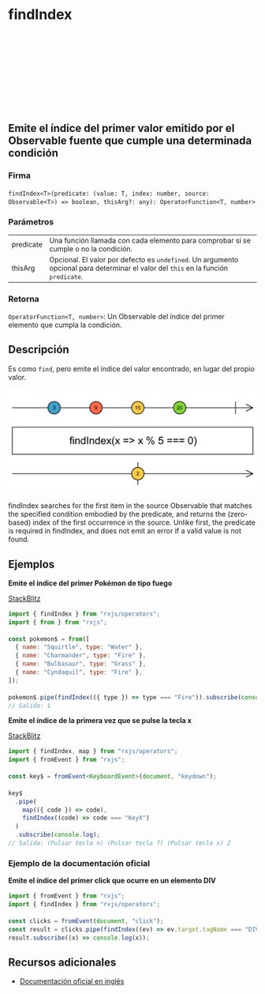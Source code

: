 <div class="page-heading">

# findIndex

<a target="_blank" href="https://github.com/ReactiveX/rxjs/blob/master/src/internal/operators/findIndex.ts">
<svg>
  <use xlink:href="/assets/icons/github.svg#github"></use>
</svg>
</a>
</div>

<h2 class="subtitle"> Emite el índice del primer valor emitido por el Observable fuente que cumple una determinada condición
</h2>

### Firma

`findIndex<T>(predicate: (value: T, index: number, source: Observable<T>) => boolean, thisArg?: any): OperatorFunction<T, number>`

### Parámetros

<table>
<tr><td>predicate</td><td>Una función llamada con cada elemento para comprobar si se cumple o no la condición.</td></tr>
<tr><td>thisArg</td><td>Opcional. El valor por defecto es <code>undefined</code>.
Un argumento opcional para determinar el valor del <code>this</code> en la función <code>predicate</code>.</td></tr>
</table>

### Retorna

`OperatorFunction<T, number>`: Un Observable del índice del primer elemento que cumpla la condición.

## Descripción

Es como `find`, pero emite el índice del valor encontrado, en lugar del propio valor.

<img src="assets/images/marble-diagrams/conditional-boolean/findIndex.png" alt="Diagrama de canicas del operador findIndex">

findIndex searches for the first item in the source Observable that matches the specified condition embodied by the predicate, and returns the (zero-based) index of the first occurrence in the source. Unlike first, the predicate is required in findIndex, and does not emit an error if a valid value is not found.

## Ejemplos

**Emite el índice del primer Pokémon de tipo fuego**

<a target="_blank" href="https://stackblitz.com/edit/rxjs-findindex-1?file=index.ts">StackBlitz</a>

```javascript
import { findIndex } from "rxjs/operators";
import { from } from "rxjs";

const pokemon$ = from([
  { name: "Squirtle", type: "Water" },
  { name: "Charmander", type: "Fire" },
  { name: "Bulbasaur", type: "Grass" },
  { name: "Cyndaquil", type: "Fire" },
]);

pokemon$.pipe(findIndex(({ type }) => type === "Fire")).subscribe(console.log);
// Salida: 1
```

**Emite el índice de la primera vez que se pulse la tecla x**

<a target="_blank" href="https://stackblitz.com/edit/rxjs-findindex-2?file=index.ts">StackBlitz</a>

```typescript
import { findIndex, map } from "rxjs/operators";
import { fromEvent } from "rxjs";

const key$ = fromEvent<KeyboardEvent>(document, "keydown");

key$
  .pipe(
    map(({ code }) => code),
    findIndex((code) => code === "KeyX")
  )
  .subscribe(console.log);
// Salida: (Pulsar tecla n) (Pulsar tecla f) (Pulsar tecla x) 2
```

### Ejemplo de la documentación oficial

**Emite el índice del primer click que ocurre en un elemento DIV**

```javascript
import { fromEvent } from "rxjs";
import { findIndex } from "rxjs/operators";

const clicks = fromEvent(document, "click");
const result = clicks.pipe(findIndex((ev) => ev.target.tagName === "DIV"));
result.subscribe((x) => console.log(x));
```

## Recursos adicionales

- [Documentación oficial en inglés](https://rxjs-dev.firebaseapp.com/api/operators/findIndex)
